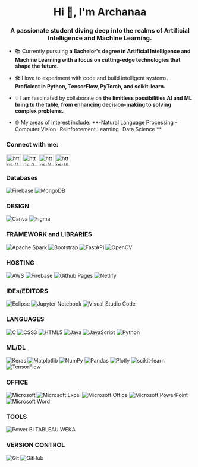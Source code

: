 
<h1 align="center">Hi 👋, I'm Archanaa</h1>
<h3 align="center">A passionate student diving deep into the realms of Artificial Intelligence and Machine Learning.</h3>


- 📚 Currently pursuing **a Bachelor's degree in Artificial Intelligence and Machine Learning with a focus on cutting-edge technologies that shape the future.**

- 🛠️ I love to experiment with code and build intelligent systems. **Proficient in Python, TensorFlow, PyTorch, and scikit-learn.**

- 💡 I am fascinated by collaborate on **the limitless possibilities AI and ML bring to the table, from enhancing decision-making to solving complex problems.**

- 🌐 My areas of interest include: **-Natural Language Processing -Computer Vision -Reinforcement Learning -Data Science **

<h3 align="left">Connect with me:</h3>
<p align="left">
<a href="https://www.linkedin.com/in/archanaa-s-9b7156299/" target="blank"><img align="center" src="https://raw.githubusercontent.com/rahuldkjain/github-profile-readme-generator/master/src/images/icons/Social/linked-in-alt.svg" alt="https://www.linkedin.com/in/archanaa-s-9b7156299/" height="30" width="40" /></a>
<a href="https://www.kaggle.com/asamanikafalen17" target="blank"><img align="center" src="https://raw.githubusercontent.com/rahuldkjain/github-profile-readme-generator/master/src/images/icons/Social/kaggle.svg" alt="https://www.kaggle.com/asamanikafalen17" height="30" width="40" /></a>
<a href="https://www.hackerrank.com/profile/asamanikafalen" target="blank"><img align="center" src="https://raw.githubusercontent.com/rahuldkjain/github-profile-readme-generator/master/src/images/icons/Social/hackerrank.svg" alt="https://www.hackerrank.com/profile/asamanikafalen" height="30" width="40" /></a>
<a href="https://leetcode.com/asamanikafalen/" target="blank"><img align="center" src="https://raw.githubusercontent.com/rahuldkjain/github-profile-readme-generator/master/src/images/icons/Social/leet-code.svg" alt="https://leetcode.com/asamanikafalen/" height="30" width="40" /></a>
</p>

<h3 align="left">Databases</h3>

![Firebase](https://img.shields.io/badge/Firebase-039BE5?style=for-the-badge&logo=Firebase&logoColor=white)  ![MongoDB](https://img.shields.io/badge/MongoDB-%234ea94b.svg?style=for-the-badge&logo=mongodb&logoColor=white)

<h3 align="left">DESIGN</h3>

![Canva](https://img.shields.io/badge/Canva-%2300C4CC.svg?style=for-the-badge&logo=Canva&logoColor=white)  	![Figma](https://img.shields.io/badge/figma-%23F24E1E.svg?style=for-the-badge&logo=figma&logoColor=white)


<h3 align="left">FRAMEWORK and LIBRARIES</h3>

![Apache Spark](https://img.shields.io/badge/Apache%20Spark-FDEE21?style=flat-square&logo=apachespark&logoColor=black)      ![Bootstrap](https://img.shields.io/badge/bootstrap-%238511FA.svg?style=for-the-badge&logo=bootstrap&logoColor=white)   ![FastAPI](https://img.shields.io/badge/FastAPI-005571?style=for-the-badge&logo=fastapi)   ![OpenCV](https://img.shields.io/badge/opencv-%23white.svg?style=for-the-badge&logo=opencv&logoColor=white)  

<h3 align="left">HOSTING</h3>

![AWS](https://img.shields.io/badge/AWS-%23FF9900.svg?style=for-the-badge&logo=amazon-aws&logoColor=white)  ![Firebase](https://img.shields.io/badge/firebase-%23039BE5.svg?style=for-the-badge&logo=firebase)  ![Github Pages](https://img.shields.io/badge/github%20pages-121013?style=for-the-badge&logo=github&logoColor=white)  ![Netlify](https://img.shields.io/badge/netlify-%23000000.svg?style=for-the-badge&logo=netlify&logoColor=#00C7B7)  

<h3 align="left">IDEs/EDITORS</h3>

![Eclipse](https://img.shields.io/badge/Eclipse-FE7A16.svg?style=for-the-badge&logo=Eclipse&logoColor=white)   ![Jupyter Notebook](https://img.shields.io/badge/jupyter-%23FA0F00.svg?style=for-the-badge&logo=jupyter&logoColor=white) ![Visual Studio Code](https://img.shields.io/badge/Visual%20Studio%20Code-0078d7.svg?style=for-the-badge&logo=visual-studio-code&logoColor=white) 


<h3 align="left">LANGUAGES</h3>

![C](https://img.shields.io/badge/c-%2300599C.svg?style=for-the-badge&logo=c&logoColor=white)  ![CSS3](https://img.shields.io/badge/css3-%231572B6.svg?style=for-the-badge&logo=css3&logoColor=white)  ![HTML5](https://img.shields.io/badge/html5-%23E34F26.svg?style=for-the-badge&logo=html5&logoColor=white)  ![Java](https://img.shields.io/badge/java-%23ED8B00.svg?style=for-the-badge&logo=openjdk&logoColor=white)  ![JavaScript](https://img.shields.io/badge/javascript-%23323330.svg?style=for-the-badge&logo=javascript&logoColor=%23F7DF1E)   ![Python](https://img.shields.io/badge/python-3670A0?style=for-the-badge&logo=python&logoColor=ffdd54)  

<h3 align="left">ML/DL</h3>

![Keras](https://img.shields.io/badge/Keras-%23D00000.svg?style=for-the-badge&logo=Keras&logoColor=white)  ![Matplotlib](https://img.shields.io/badge/Matplotlib-%23ffffff.svg?style=for-the-badge&logo=Matplotlib&logoColor=black)  ![NumPy](https://img.shields.io/badge/numpy-%23013243.svg?style=for-the-badge&logo=numpy&logoColor=white)  ![Pandas](https://img.shields.io/badge/pandas-%23150458.svg?style=for-the-badge&logo=pandas&logoColor=white)  ![Plotly](https://img.shields.io/badge/Plotly-%233F4F75.svg?style=for-the-badge&logo=plotly&logoColor=white)  ![scikit-learn](https://img.shields.io/badge/scikit--learn-%23F7931E.svg?style=for-the-badge&logo=scikit-learn&logoColor=white)  ![TensorFlow](https://img.shields.io/badge/TensorFlow-%23FF6F00.svg?style=for-the-badge&logo=TensorFlow&logoColor=white)


<h3 align="left">OFFICE</h3>

![Microsoft](https://img.shields.io/badge/Microsoft-0078D4?style=for-the-badge&logo=microsoft&logoColor=white)  ![Microsoft Excel](https://img.shields.io/badge/Microsoft_Excel-217346?style=for-the-badge&logo=microsoft-excel&logoColor=white)  ![Microsoft Office](https://img.shields.io/badge/Microsoft_Office-D83B01?style=for-the-badge&logo=microsoft-office&logoColor=white)  ![Microsoft PowerPoint](https://img.shields.io/badge/Microsoft_PowerPoint-B7472A?style=for-the-badge&logo=microsoft-powerpoint&logoColor=white)  ![Microsoft Word](https://img.shields.io/badge/Microsoft_Word-2B579A?style=for-the-badge&logo=microsoft-word&logoColor=white)


<h3 align="left">TOOLS</h3>

![Power Bi](https://img.shields.io/badge/power_bi-F2C811?style=for-the-badge&logo=powerbi&logoColor=black)  TABLEAU   WEKA


<h3 align="left">VERSION CONTROL</h3>

![Git](https://img.shields.io/badge/git-%23F05033.svg?style=for-the-badge&logo=git&logoColor=white)  ![GitHub](https://img.shields.io/badge/github-%23121011.svg?style=for-the-badge&logo=github&logoColor=white)

